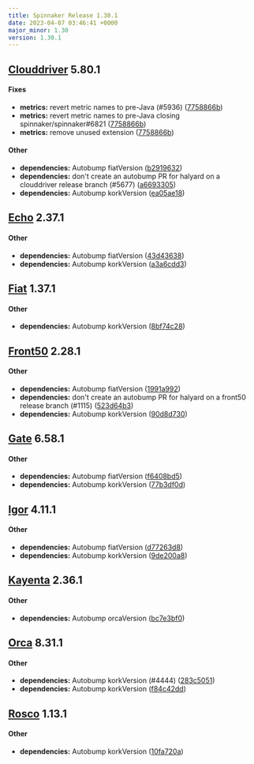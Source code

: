 ```yaml
---
title: Spinnaker Release 1.30.1
date: 2023-04-07 03:46:41 +0000
major_minor: 1.30
version: 1.30.1
---
```


## [Clouddriver](#clouddriver) 5.80.1

#### Fixes

* **metrics:**   revert metric names to pre-Java (#5936) ([7758866b](https://github.com/spinnaker/clouddriver/commit/7758866bb08fd4e37d44f71eed957988af343ed3))
* **metrics:**   revert metric names to pre-Java closing spinnaker/spinnaker#6821 ([7758866b](https://github.com/spinnaker/clouddriver/commit/7758866bb08fd4e37d44f71eed957988af343ed3))
* **metrics:**   remove unused extension ([7758866b](https://github.com/spinnaker/clouddriver/commit/7758866bb08fd4e37d44f71eed957988af343ed3))

#### Other

* **dependencies:**   Autobump fiatVersion ([b2919632](https://github.com/spinnaker/clouddriver/commit/b2919632982ef90bc6ce45f5f88dc944c0034cec))
* **dependencies:**   don't create an autobump PR for halyard on a clouddriver release branch (#5677) ([a6693305](https://github.com/spinnaker/clouddriver/commit/a66933051429b487a9939c775056e6e1e3383353))
* **dependencies:**   Autobump korkVersion ([ea05ae18](https://github.com/spinnaker/clouddriver/commit/ea05ae18ba313fdc58015b4aff5f0716166fcc77))

## [Echo](#echo) 2.37.1

#### Other

* **dependencies:**   Autobump fiatVersion ([43d43638](https://github.com/spinnaker/echo/commit/43d436386e855b884577e7df652e7778818ef0cd))
* **dependencies:**   Autobump korkVersion ([a3a6cdd3](https://github.com/spinnaker/echo/commit/a3a6cdd30dd8c2d622599a37c401a4af25f6c955))

## [Fiat](#fiat) 1.37.1

#### Other

* **dependencies:**   Autobump korkVersion ([8bf74c28](https://github.com/spinnaker/fiat/commit/8bf74c283b426496e864e27e567a9ea7de41155e))

## [Front50](#front50) 2.28.1

#### Other

* **dependencies:**   Autobump fiatVersion ([1991a992](https://github.com/spinnaker/front50/commit/1991a992ce875cd2d68a09c0635d6be6dccd6972))
* **dependencies:**   don't create an autobump PR for halyard on a front50 release branch (#1115) ([523d64b3](https://github.com/spinnaker/front50/commit/523d64b38755c45846da85bcc8ae2d6ecb38ec1c))
* **dependencies:**   Autobump korkVersion ([90d8d730](https://github.com/spinnaker/front50/commit/90d8d730938cd21d6daffbfcd6215dacf1aef68c))

## [Gate](#gate) 6.58.1

#### Other

* **dependencies:**   Autobump fiatVersion ([f6408bd5](https://github.com/spinnaker/gate/commit/f6408bd500d9fb86629ba72ec657c65b6f69c151))
* **dependencies:**   Autobump korkVersion ([77b3df0d](https://github.com/spinnaker/gate/commit/77b3df0d7e41e53f338790ddc07c7e5f7b03ea37))

## [Igor](#igor) 4.11.1

#### Other

* **dependencies:**   Autobump fiatVersion ([d77263d8](https://github.com/spinnaker/igor/commit/d77263d8c7805bb0269340b02ac5ceb1b198e806))
* **dependencies:**   Autobump korkVersion ([9de200a8](https://github.com/spinnaker/igor/commit/9de200a8686db66cb6124d3384e587d6c4373b4a))

## [Kayenta](#kayenta) 2.36.1

#### Other

* **dependencies:**   Autobump orcaVersion ([bc7e3bf0](https://github.com/spinnaker/kayenta/commit/bc7e3bf0c88cc4adf3939d244a116a4670c5a4c1))

## [Orca](#orca) 8.31.1

#### Other

* **dependencies:**   Autobump korkVersion (#4444) ([283c5051](https://github.com/spinnaker/orca/commit/283c5051d5f4952752e9263b97077a31d0201686))
* **dependencies:**   Autobump korkVersion ([f84c42dd](https://github.com/spinnaker/orca/commit/f84c42dd5e761bef235b8522c025a3f8d0869cdb))

## [Rosco](#rosco) 1.13.1

#### Other

* **dependencies:**   Autobump korkVersion ([10fa720a](https://github.com/spinnaker/rosco/commit/10fa720a66778aae21af3619742c13001175f0d9))
